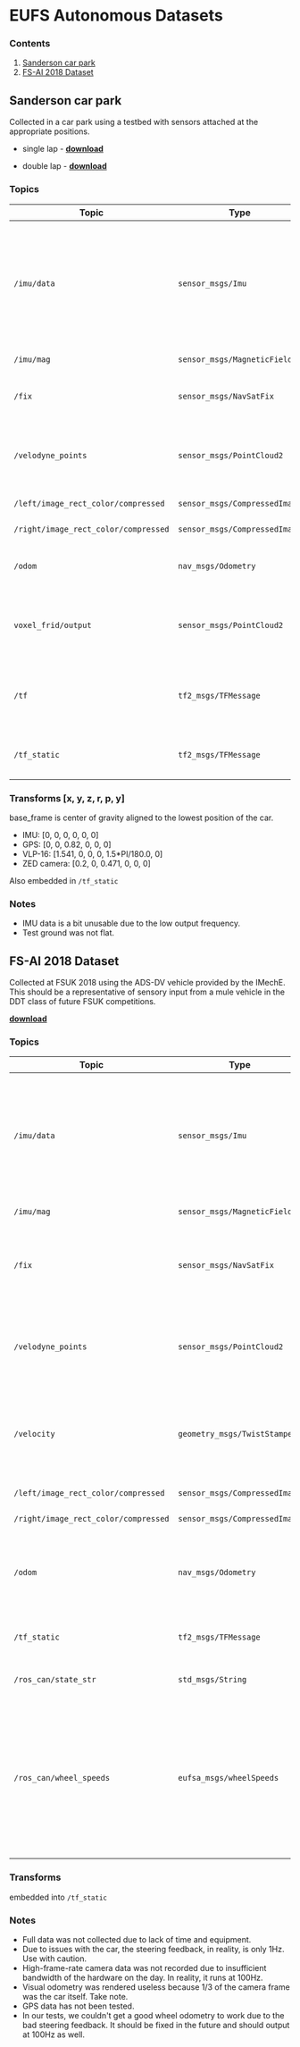 # EUFS Autonomous Datasets

### Contents
1. [Sanderson car park](#sanderson)
2. [FS-AI 2018 Dataset](#fsai)

## Sanderson car park <a name="sanderson"></a>

Collected in a car park using a testbed with sensors attached at the appropriate positions.

- single lap - **[download](https://uoe-my.sharepoint.com/:u:/g/personal/s1404165_ed_ac_uk/EYKAOOqsEp9AsnacX1--dbsBv0vKKb9H6utxDwXAv0yRfA?e=qkFXlQ)**

- double lap - **[download](https://uoe-my.sharepoint.com/:u:/g/personal/s1404165_ed_ac_uk/Eetn4wQAI2FCtJAB-bvh49kBIEx2YlXofUp-S4ni1IAZuA?e=a2ZX4a)**

### Topics

| Topic | Type | Freq | Source | Notes |
| ----- | ---- | ---- | ------ | ----- |
| `/imu/data` | `sensor_msgs/Imu` | 10Hz | X-Sens MTi-G | 6 DoF IMU Data from X-Sens MTi-G INS with embedded Kalman Filter. Includes orientation data. | 
| `/imu/mag` | `sensor_msgs/MagneticField` | 10Hz | X-Sens MTi-G | |
| `/fix` | `sensor_msgs/NavSatFix` | 10Hz | X-Sens MTi-G | Unreliable as far as our tests go. |
| `/velodyne_points` | `sensor_msgs/PointCloud2` | 10Hz | Velodyne VLP-16 | Full 360 degree data. Testbed must be filtered out. | 
| `/left/image_rect_color/compressed ` | `sensor_msgs/CompressedImage ` | 30Hz | ZED Camera | 672 x 376 resolution |
| `/right/image_rect_color/compressed ` | `sensor_msgs/CompressedImage ` | 30Hz | ZED Camera | 672 x 376 resolution |
| `/odom` | `nav_msgs/Odometry` | 30Hz | ZED Camera | Visual odometry. Very good!! |
| `voxel_frid/output` | `sensor_msgs/PointCloud2` | 30Hz | ZED Camera | Slightly filtered 3D pointcloud from the stereo camera. |
| `/tf` | `tf2_msgs/TFMessage ` | 30Hz | - | Contains odom->base_link published by the ZED camera |
| `/tf_static` | `tf2_msgs/TFMessage ` | once | - | Transforms for all sensors on the car |

### Transforms [x, y, z, r, p, y]
base_frame is center of gravity aligned to the lowest position of the car.

- IMU: [0, 0, 0, 0, 0, 0]
- GPS: [0, 0, 0.82, 0, 0, 0]
- VLP-16: [1.541, 0, 0, 0, 1.5\*PI/180.0, 0]
- ZED camera: [0.2, 0, 0.471, 0, 0, 0]

Also embedded in `/tf_static`

### Notes
- IMU data is a bit unusable due to the low output frequency.
- Test ground was not flat.

## FS-AI 2018 Dataset<a name="fsai"></a>

Collected at FSUK 2018 using the ADS-DV vehicle provided by the IMechE. This should be a representative of sensory input from a mule vehicle in the DDT class of future FSUK competitions.

**[download](https://uoe-my.sharepoint.com/:u:/g/personal/s1404165_ed_ac_uk/EaLldW-JfcpOrs0Y8nqG7RgBqoPtNiQ98_Ce0DuccvlM5w?e=7nFPUY)**

### Topics

| Topic | Type | Freq | Source | Notes |
| ----- | ---- | ---- | ------ | ----- |
| `/imu/data` | `sensor_msgs/Imu` | 167Hz | X-Sens MTi-G | 6 DoF IMU Data from X-Sens MTi-G INS with embedded Kalman Filter. Includes orientation data. | 
| `/imu/mag` | `sensor_msgs/MagneticField` | 167Hz | X-Sens MTi-G | |
| `/fix` | `sensor_msgs/NavSatFix` | 167Hz | X-Sens MTi-G | Unreliable as far as our tests go. In reality changes at 10Hz |
| `/velodyne_points` | `sensor_msgs/PointCloud2` | 10Hz | Velodyne VLP-16 | Full 360 degree data. Wheels of the car must be filtered out. |
| `/velocity` | `geometry_msgs/TwistStamped` | 167Hz | X-Sens MTi-G | Velicty from Kalman Filter of the GPS. In reality changes at 10Hz. |
| `/left/image_rect_color/compressed ` | `sensor_msgs/CompressedImage ` | 32Hz | ZED Camera | 672 x 376 resolution |
| `/right/image_rect_color/compressed ` | `sensor_msgs/CompressedImage ` | 32Hz | ZED Camera | 672 x 376 resolution |
| `/odom` | `nav_msgs/Odometry` | 32Hz | ZED Camera | Visual odometry. Useless due to bad positioning of the camera. |
| `/tf_static` | `tf2_msgs/TFMessage ` | once | - |Transforms for all sensors on the car |
| `/ros_can/state_str` | `std_msgs/String` | 100Hz | Car ECU | High-level state of the car |
| `/ros_can/wheel_speeds` | `eufsa_msgs/wheelSpeeds` | 100Hz | Car ECU | Wheel RPM and steering feedback from the car. Custom message is simply a header and 5x `float32`; can be found in repositoty.| 

### Transforms
embedded into `/tf_static`

### Notes
- Full data was not collected due to lack of time and equipment.
- Due to issues with the car, the steering feedback, in reality, is only 1Hz. Use with caution. 
- High-frame-rate camera data was not recorded due to insufficient bandwidth of the hardware on the day. In reality, it runs at 100Hz.
- Visual odometry was rendered useless because 1/3 of the camera frame was the car itself. Take note.
- GPS data has not been tested.
- In our tests, we couldn't get a good wheel odometry to work due to the bad steering feedback. It should be fixed in the future and should output at 100Hz as well.